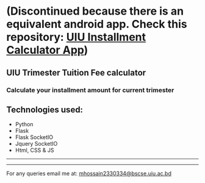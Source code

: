 # (Discontinued because there is an equivalent android app. Check this repository: [UIU Installment Calculator App](https://github.com/runtimeghost/uiu-installment-calc-app))
## UIU Trimester Tuition Fee calculator

### Calculate your installment amount for current trimester 

## Technologies used:
- Python 
- Flask
- Flask SocketIO
- Jquery SocketIO
- Html, CSS & JS

<hr>
<hr>
For any queries email me at: 
<a href="mailto:mhossain2330334@bscse.uiu.ac.bd">mhossain2330334@bscse.uiu.ac.bd</a>
